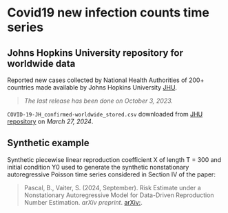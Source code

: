 # Covid19 new infection counts time series

## Johns Hopkins University repository for worldwide data


Reported new cases collected by National Health Authorities of 200+ countries made available by Johns Hopkins University [JHU](https://coronavirus.jhu.edu/).

> *The last release has been done on October 3, 2023.*

`COVID-19-JH_confirmed-worldwide_stored.csv` downloaded from [JHU repository](https://raw.githubusercontent.com/CSSEGISandData/COVID-19/master/csse_covid_19_data/csse_covid_19_time_series/time_series_covid19_confirmed_global.csv) on *March 27, 2024*.

## Synthetic example

Synthetic piecewise linear reproduction coefficient X of length T = 300 and initial condition Y0  used to generate the synthetic nonstationary autoregressive Poisson time series considered in Section IV of the paper:
> Pascal, B., Vaiter, S. (2024, September). Risk Estimate under a Nonstationary Autoregressive Model for Data-Driven Reproduction Number Estimation. *arXiv preprint*. [arXiv:]().